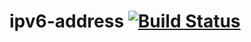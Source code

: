 # ipv6-address [![Build Status](https://travis-ci.org/ileri/ipv6-address.svg?branch=master)](https://travis-ci.org/ileri/ipv6-address)
